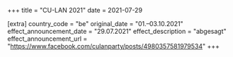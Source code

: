 +++
title = "CU-LAN 2021"
date = 2021-07-29

[extra]
country_code = "be"
original_date = "01.–03.10.2021"
effect_announcement_date = "29.07.2021"
effect_description = "abgesagt"
effect_announcement_url = "https://www.facebook.com/culanparty/posts/4980357581979534"
+++
